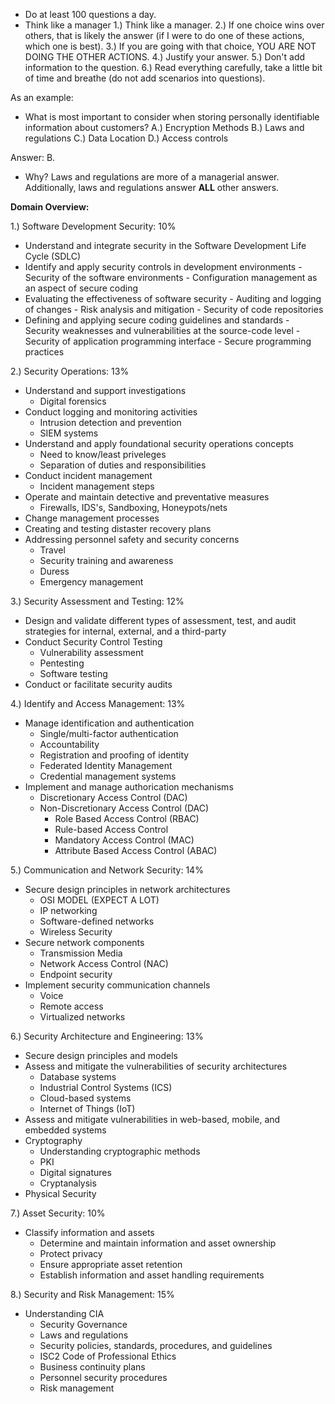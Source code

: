 - Do at least 100 questions a day.
- Think like a manager
  1.) Think like a manager.
  2.) If one choice wins over others, that is likely the answer (if I were to do one of these actions, which one is best).
  3.) If you are going with that choice, YOU ARE NOT DOING THE OTHER ACTIONS.
  4.) Justify your answer.
  5.) Don't add information to the question.
  6.) Read everything carefully, take a little bit of time and breathe (do not add scenarios into questions).

As an example:
  - What is most important to consider when storing personally identifiable information about customers?
    A.) Encryption Methods
    B.) Laws and regulations
    C.) Data Location
    D.) Access controls

Answer: B.
  - Why? Laws and regulations are more of a managerial answer. Additionally, laws and regulations answer **ALL** other answers.

**Domain Overview:**

1.) Software Development Security: 10%
- Understand and integrate security in the Software Development Life Cycle (SDLC)
- Identify and apply security controls in development environments
      - Security of the software environments
      - Configuration management as an aspect of secure coding
- Evaluating the effectiveness of software security
      - Auditing and logging of changes
      - Risk analysis and mitigation
      - Security of code repositories
- Defining and applying secure coding guidelines and standards
      - Security weaknesses and vulnerabilities at the source-code level
      - Security of application programming interface
      - Secure programming practices
     
2.) Security Operations: 13% 
- Understand and support investigations
    - Digital forensics
- Conduct logging and monitoring activities
    -  Intrusion detection and prevention
    -  SIEM systems
- Understand and apply foundational security operations concepts
    - Need to know/least priveleges
    - Separation of duties and responsibilities
- Conduct incident management
    - Incident management steps
- Operate and maintain detective and preventative measures
    - Firewalls, IDS's, Sandboxing, Honeypots/nets
- Change management processes
- Creating and testing distaster recovery plans
- Addressing personnel safety and security concerns
    - Travel
    - Security training and awareness
    - Duress
    - Emergency management

3.) Security Assessment and Testing: 12% 
- Design and validate different types of assessment, test, and audit strategies for internal, external, and a third-party
- Conduct Security Control Testing
    - Vulnerability assessment
    - Pentesting
    - Software testing
- Conduct or facilitate security audits
    
4.) Identify and Access Management: 13% 
- Manage identification and authentication
    - Single/multi-factor authentication
    - Accountability
    - Registration and proofing of identity
    - Federated Identity Management
    - Credential management systems
- Implement and manage authorication mechanisms
    - Discretionary Access Control (DAC)
    - Non-Discretionary Access Control (DAC)
      - Role Based Access Control (RBAC)
      - Rule-based Access Control
      - Mandatory Access Control (MAC)
      - Attribute Based Access Control (ABAC)
     
5.) Communication and Network Security: 14% 
- Secure design principles in network architectures
    - OSI MODEL (EXPECT A LOT)
    - IP networking
    - Software-defined networks
    - Wireless Security
- Secure network components
    - Transmission Media
    - Network Access Control (NAC)
    - Endpoint security
- Implement security communication channels
    - Voice
    - Remote access
    - Virtualized networks
   
6.) Security Architecture and Engineering: 13%  
- Secure design principles and models
- Assess and mitigate the vulnerabilities of security architectures
    - Database systems
    - Industrial Control Systems (ICS)
    - Cloud-based systems
    - Internet of Things (IoT)
- Assess and mitigate vulnerabilities in web-based, mobile, and embedded systems
- Cryptography
    - Understanding cryptographic methods
    - PKI
    - Digital signatures
    - Cryptanalysis
- Physical Security

7.) Asset Security: 10% 
- Classify information and assets
  - Determine and maintain information and asset ownership
  - Protect privacy
  - Ensure appropriate asset retention
  - Establish information and asset handling requirements

8.) Security and Risk Management: 15% 
- Understanding CIA
  - Security Governance
  - Laws and regulations
  - Security policies, standards, procedures, and guidelines
  - ISC2 Code of Professional Ethics
  - Business continuity plans
  - Personnel security procedures
  - Risk management
